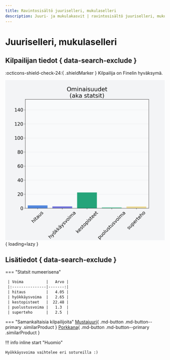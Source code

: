 ```yaml
---
title: Ravintosisältö juuriselleri, mukulaselleri
description: Juuri- ja mukulakasvit | ravintosisältö juuriselleri, mukulaselleri
---
```


# Juuriselleri, mukulaselleri


## Kilpailijan tiedot { data-search-exclude }

:octicons-shield-check-24:{ .shieldMarker } Kilpailija on Finelin hyväksymä.

![Juuriselleri, mukulaselleri](./images/juuriselleri-mukulaselleri.png){ loading=lazy }

## Lisätiedot { data-search-exclude }
=== "Statsit numeerisena"

     | Voima          |   Arvo |
     |:---------------|-------:|
     | hitaus         |   4.05 |
     | hyökkäysvoima  |   2.65 |
     | kestopisteet   |  22.48 |
     | puolustusvoima |   1.3  |
     | superteho      |   2.5  |

=== "Samankaltaisia kilpailijoita"
    [Mustajuuri](/mustajuuri){ .md-button .md-button--primary .similarProduct }
    [Porkkana](/porkkana){ .md-button .md-button--primary .similarProduct }

!!! info inline start "Huomio"

    Hyökkäysvoima vaihtelee eri sotureilla :)
